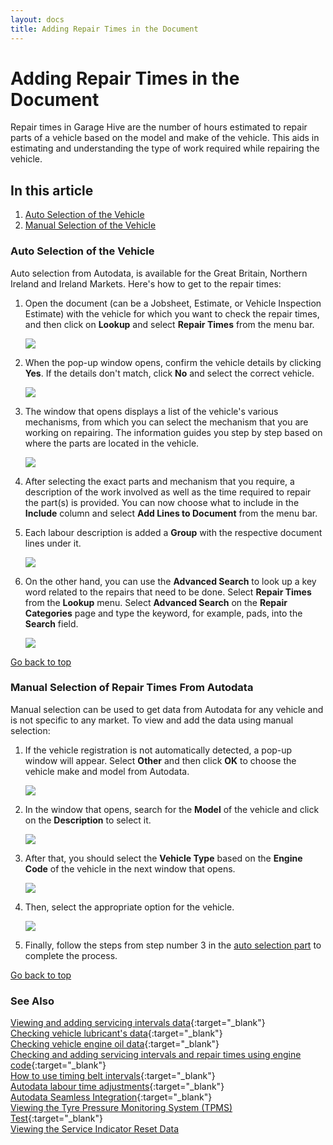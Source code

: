 ```yaml
---
layout: docs
title: Adding Repair Times in the Document
---
```


<a name="top"></a>

# Adding Repair Times in the Document

Repair times in Garage Hive are the number of hours estimated to repair parts of a vehicle based on the model and make of the vehicle. This aids in estimating and understanding the type of work required while repairing the vehicle.

## In this article
1. [Auto Selection of the Vehicle](#auto-selection-of-the-vehicle)
2. [Manual Selection of the Vehicle](#manual-selection-of-the-vehicle)

### Auto Selection of the Vehicle
Auto selection from Autodata, is available for the Great Britain, Northern Ireland and Ireland Markets. Here's how to get to the repair times:
1. Open the document (can be a Jobsheet, Estimate, or Vehicle Inspection Estimate) with the vehicle for which you want to check the repair times, and then click on **Lookup** and select **Repair Times** from the menu bar.

   ![](media/garagehive-autodata-repair-times1.png)

2. When the pop-up window opens, confirm the vehicle details by clicking **Yes**. If the details don't match, click **No** and select the correct vehicle.

   ![](media/garagehive-autodata-repair-times3.png)

3. The window that opens displays a list of the vehicle's various mechanisms, from which you can select the mechanism that you are working on repairing. The information guides you step by step based on where the parts are located in the vehicle.

   ![](media/garagehive-autodata-repair-times2.gif)

4. After selecting the exact parts and mechanism that you require, a description of the work involved as well as the time required to repair the part(s) is provided. You can now choose what to include in the **Include** column and select **Add Lines to Document** from the menu bar. 
5. Each labour description is added a **Group** with the respective document lines under it.

   ![](media/garagehive-autodata-repair-times4.png)

6. On the other hand, you can use the **Advanced Search** to look up a key word related to the repairs that need to be done. Select **Repair Times** from the **Lookup** menu. Select **Advanced Search** on the **Repair Categories** page and type the keyword, for example, pads, into the **Search** field.

   ![](media/garagehive-autodata-repair-times4.gif)


[Go back to top](#top)

### Manual Selection of Repair Times From Autodata
Manual selection can be used to get data from Autodata for any vehicle and is not specific to any market. To view and add the data using manual selection:
1. If the vehicle registration is not automatically detected, a pop-up window will appear. Select **Other** and then click **OK** to choose the vehicle make and model from Autodata.

   ![](media/garagehive-autodata-repair-times2.png)

2. In the window that opens, search for the **Model** of the vehicle and click on the **Description** to select it.

   ![](media/garagehive-autodata-repair-times8.png)

3. After that, you should select the **Vehicle Type** based on the **Engine Code** of the vehicle in the next window that opens.

   ![](media/garagehive-autodata-repair-times9.png)

4. Then, select the appropriate option for the vehicle.

   ![](media/garagehive-autodata-repair-times10.png)

5. Finally, follow the steps from step number 3 in the [auto selection part](#auto-selection-of-repair-times-data-from-autodata) to complete the process.

[Go back to top](#top)


### **See Also**

[Viewing and adding servicing intervals data](garagehive-autodata-viewing-and-adding-servicing-intervals.html){:target="_blank"} \
[Checking vehicle lubricant's data](garagehive-autodata-checking-vehicle-lubricant-data.html){:target="_blank"} \
[Checking vehicle engine oil data](garagehive-autodata-viewing-vehicle-engine-oil-data.html){:target="_blank"} \
[Checking and adding servicing intervals and repair times using engine code](garagehive-autodata-checking-servicing-intervals-and-adding-repair-times-using-engine-code.html){:target="_blank"} \
[How to use timing belt intervals](garagehive-timing-belt-intervals-how-to-use-timing-belt-intervals.html){:target="_blank"} \
[Autodata labour time adjustments](garagehive-autodata-labour-time-adjustment.html){:target="_blank"} \
[Autodata Seamless Integration](garagehive-autodata-seamless-integration.html){:target="_blank"} \
[Viewing the Tyre Pressure Monitoring System (TPMS) Test](garagehive-autodata-tpms.html){:target="_blank"} \
[Viewing the Service Indicator Reset Data](garagehive-autodata-service-indicators.html)
